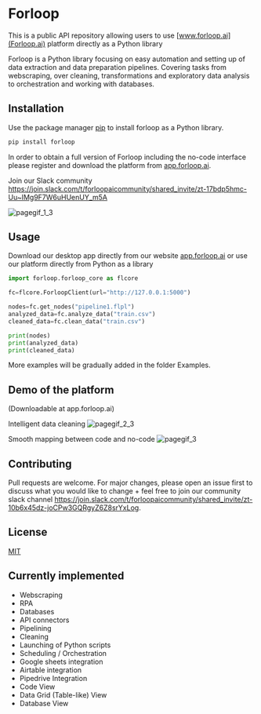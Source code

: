 # Forloop

This is a public API repository allowing users to use [www.forloop.ai](Forloop.ai) platform directly as a Python library

Forloop is a Python library focusing on easy automation and setting up of data extraction and data preparation pipelines. Covering tasks from webscraping, over cleaning, transformations and exploratory data analysis to orchestration and working with databases.

## Installation

Use the package manager [pip](https://pip.pypa.io/en/stable/) to install forloop as a Python library.

```bash
pip install forloop
```

In order to obtain a full version of Forloop including the no-code interface please register and download the platform from [app.forloop.ai](app.forloop.ai).

Join our Slack community
https://join.slack.com/t/forloopaicommunity/shared_invite/zt-17bdp5hmc-Uu~IMg9F7W6uHUenUY_m5A




![pagegif_1_3](https://user-images.githubusercontent.com/29150831/199597423-a9888164-9eef-4e97-b822-18d8c79cd21b.gif)


## Usage
Download our desktop app directly from our website [app.forloop.ai](app.forloop.ai) or use our platform directly from Python as a library

```python
import forloop.forloop_core as flcore

fc=flcore.ForloopClient(url="http://127.0.0.1:5000")

nodes=fc.get_nodes("pipeline1.flpl")
analyzed_data=fc.analyze_data("train.csv")
cleaned_data=fc.clean_data("train.csv")

print(nodes)
print(analyzed_data)
print(cleaned_data)
```

More examples will be gradually added in the folder Examples.

## Demo of the platform
(Downloadable at app.forloop.ai)

Intelligent data cleaning
![pagegif_2_3](https://user-images.githubusercontent.com/29150831/199597480-618785be-98f4-44ac-8294-7e31e2c8c5e7.gif)

Smooth mapping between code and no-code
![pagegif_3](https://user-images.githubusercontent.com/29150831/199597510-5a74d8eb-ba22-419e-86ae-372bb953a65a.gif)



## Contributing
Pull requests are welcome. For major changes, please open an issue first to discuss what you would like to change + feel free to join our community slack channel https://join.slack.com/t/forloopaicommunity/shared_invite/zt-10b6x45dz-joCPw3GQRgyZ6Z8srYxLog.

## License
[MIT](https://choosealicense.com/licenses/mit/)

## Currently implemented

* Webscraping
* RPA
* Databases
* API connectors
* Pipelining
* Cleaning
* Launching of Python scripts
* Scheduling / Orchestration
* Google sheets integration
* Airtable integration
* Pipedrive Integration
* Code View
* Data Grid (Table-like) View
* Database View

